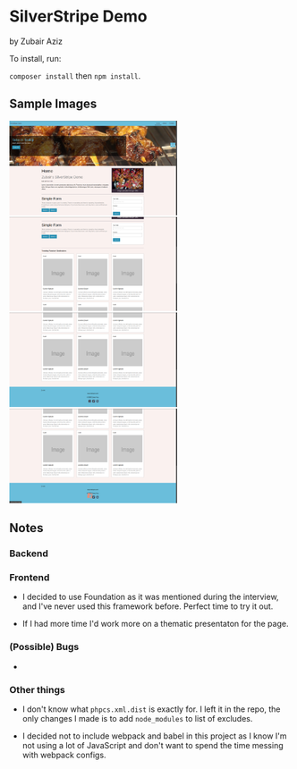 # SilverStripe Demo

by Zubair Aziz

To install, run:

`composer install` then `npm install`.

## Sample Images

<img src="./sample_images/1.png" width="300" alt="Header and hero image" />
<img src="./sample_images/2.png" width="300" alt="Form" />
<img src="./sample_images/3.png" width="300" alt="Cards" />
<img src="./sample_images/4.png" width="300" alt="Footer and icon hover" />

## Notes

### Backend

### Frontend

-   I decided to use Foundation as it was mentioned during the interview, and I've never used this framework before. Perfect time to try it out.

-   If I had more time I'd work more on a thematic presentaton for the page.

### (Possible) Bugs

-

### Other things

-   I don't know what `phpcs.xml.dist` is exactly for. I left it in the repo, the only changes I made is to add `node_modules` to list of excludes.

-   I decided not to include webpack and babel in this project as I know I'm not using a lot of JavaScript and don't want to spend the time messing with webpack configs.

